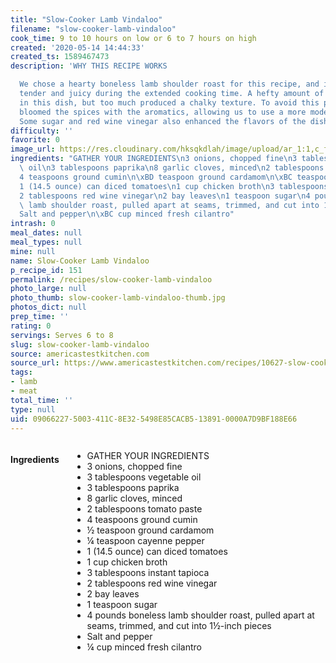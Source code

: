 ```yaml
---
title: "Slow-Cooker Lamb Vindaloo"
filename: "slow-cooker-lamb-vindaloo"
cook_time: 9 to 10 hours on low or 6 to 7 hours on high
created: '2020-05-14 14:44:33'
created_ts: 1589467473
description: 'WHY THIS RECIPE WORKS

  We chose a hearty boneless lamb shoulder roast for this recipe, and it remained
  tender and juicy during the extended cooking time. A hefty amount of spices is key
  in this dish, but too much produced a chalky texture. To avoid this pitfall, we
  bloomed the spices with the aromatics, allowing us to use a more moderate amount.
  Some sugar and red wine vinegar also enhanced the flavors of the dish.'
difficulty: ''
favorite: 0
image_url: https://res.cloudinary.com/hksqkdlah/image/upload/ar_1:1,c_fill,dpr_2.0,f_auto,fl_lossy.progressive.strip_profile,g_faces:auto,q_auto:low,w_344/SFS_Lamb_Vindaloo_036_okhefu
ingredients: "GATHER YOUR INGREDIENTS\n3 onions, chopped fine\n3 tablespoons vegetable\
  \ oil\n3 tablespoons paprika\n8 garlic cloves, minced\n2 tablespoons tomato paste\n\
  4 teaspoons ground cumin\n\xBD teaspoon ground cardamom\n\xBC teaspoon cayenne pepper\n\
  1 (14.5 ounce) can diced tomatoes\n1 cup chicken broth\n3 tablespoons instant tapioca\n\
  2 tablespoons red wine vinegar\n2 bay leaves\n1 teaspoon sugar\n4 pounds boneless\
  \ lamb shoulder roast, pulled apart at seams, trimmed, and cut into 1\xBD-inch pieces\n\
  Salt and pepper\n\xBC cup minced fresh cilantro"
intrash: 0
meal_dates: null
meal_types: null
mine: null
name: Slow-Cooker Lamb Vindaloo
p_recipe_id: 151
permalink: /recipes/slow-cooker-lamb-vindaloo
photo_large: null
photo_thumb: slow-cooker-lamb-vindaloo-thumb.jpg
photos_dict: null
prep_time: ''
rating: 0
servings: Serves 6 to 8
slug: slow-cooker-lamb-vindaloo
source: americastestkitchen.com
source_url: https://www.americastestkitchen.com/recipes/10627-slow-cooker-lamb-vindaloo?incode=MASAD00L0&ref=new_search_experience_6
tags:
- lamb
- meat
total_time: ''
type: null
uid: 09066227-5003-411C-8E32-5498E85CACB5-13891-0000A7D9BF188E66
---
```

<div class="large-8 medium-7 columns" id="writeup">	</div><!-- #writeup -->
</div><!-- #row-one -->
<div class="row" id="row-two">	<div class="medium-4 small-5 columns" id="ingredients"><h4>Ingredients</h4><div class="box box-ingredients content"><ul>
<li>GATHER YOUR INGREDIENTS</li>
<li>3 onions, chopped fine</li>
<li>3 tablespoons vegetable oil</li>
<li>3 tablespoons paprika</li>
<li>8 garlic cloves, minced</li>
<li>2 tablespoons tomato paste</li>
<li>4 teaspoons ground cumin</li>
<li>½ teaspoon ground cardamom</li>
<li>¼ teaspoon cayenne pepper</li>
<li>1 (14.5 ounce) can diced tomatoes</li>
<li>1 cup chicken broth</li>
<li>3 tablespoons instant tapioca</li>
<li>2 tablespoons red wine vinegar</li>
<li>2 bay leaves</li>
<li>1 teaspoon sugar</li>
<li>4 pounds boneless lamb shoulder roast, pulled apart at seams, trimmed, and cut into 1½-inch pieces</li>
<li>Salt and pepper</li>
<li>¼ cup minced fresh cilantro</li>
</ul>
</div>	</div>	<div class="medium-6 small-7 columns" id="directions">	</div>
